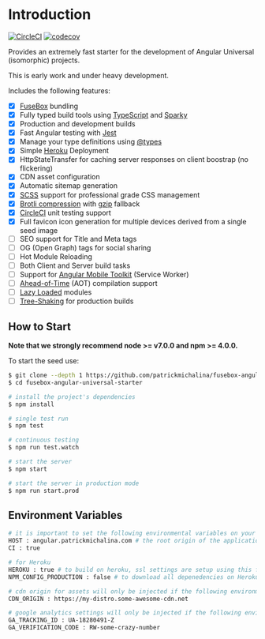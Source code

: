 # Introduction
[![CircleCI](https://circleci.com/gh/patrickmichalina/fusebox-angular-universal-starter.svg?style=svg)](https://circleci.com/gh/patrickmichalina/fusebox-angular-universal-starter)
[![codecov](https://codecov.io/gh/patrickmichalina/fusebox-angular-universal-starter/branch/master/graph/badge.svg)](https://codecov.io/gh/patrickmichalina/fusebox-angular-universal-starter)

Provides an extremely fast starter for the development of Angular Universal (isomorphic) projects.

This is early work and under heavy development.

Includes the following features:
- [x] [FuseBox](http://fuse-box.org) bundling
- [x] Fully typed build tools using [TypeScript](https://www.typescriptlang.org) and [Sparky](http://fuse-box.org/page/sparky)
- [x] Production and development builds
- [x] Fast Angular testing with [Jest](https://facebook.github.io/jest)
- [x] Manage your type definitions using [@types](https://www.npmjs.com/~types)
- [x] Simple [Heroku](https://www.heroku.com) Deployment
- [x] HttpStateTransfer for caching server responses on client boostrap (no flickering)
- [x] CDN asset configuration
- [x] Automatic sitemap generation
- [x] [SCSS](http://sass-lang.com) support for professional grade CSS management
- [x] [Brotli compression](https://github.com/google/brotli) with [gzip](http://www.gzip.org) fallback
- [x] [CircleCI](https://circleci.com) unit testing support 
- [x] Full favicon icon generation for multiple devices derived from a single seed image
- [ ] SEO support for Title and Meta tags
- [ ] OG (Open Graph) tags for social sharing
- [ ] Hot Module Reloading
- [ ] Both Client and Server build tasks
- [ ] Support for [Angular Mobile Toolkit](https://mobile.angular.io) (Service Worker)
- [ ] [Ahead-of-Time](https://angular.io/guide/aot-compiler) (AOT) compilation support
- [ ] [Lazy Loaded](https://angular-2-training-book.rangle.io/handout/modules/lazy-loading-module.html) modules
- [ ] [Tree-Shaking](https://angular.io/guide/aot-compiler) for production builds

## How to Start

**Note that we strongly recommend node >= v7.0.0 and npm >= 4.0.0.**

To start the seed use:


```bash
$ git clone --depth 1 https://github.com/patrickmichalina/fusebox-angular-universal-starter
$ cd fusebox-angular-universal-starter

# install the project's dependencies
$ npm install

# single test run
$ npm test 

# continuous testing
$ npm run test.watch

# start the server
$ npm start

# start the server in production mode
$ npm run start.prod

```

## Environment Variables

```bash
# it is important to set the following environmental variables on your CI server (examples below)
HOST : angular.patrickmichalina.com # the root origin of the application server
CI : true 

# for Heroku
HEROKU : true # to build on heroku, ssl settings are setup using this flag
NPM_CONFIG_PRODUCTION : false # to download all depenedencies on Heroku, including devDependencies

# cdn origin for assets will only be injected if the following environment variable is set
CDN_ORIGIN : https://my-distro.some-awesome-cdn.net

# google analytics settings will only be injected if the following environment variables are set
GA_TRACKING_ID : UA-18280491-Z
GA_VERIFICATION_CODE : RW-some-crazy-number
```